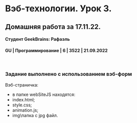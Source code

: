 # Вэб-технологии. Урок 3. 
## Домашняя работа за 17.11.22.
#### Студент GeekBrains: Рафаэль
#### GU | Программирование | 6 | 3522 | 21.09.2022
<br>

### Задание выполнено с использованием вэб-форм

Вэб-страничка:
* в папке webSiteJS находятся:
* index.html;
* style.css;
* animation.js;
* img\папка с jpg файл.




    


